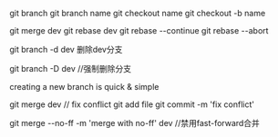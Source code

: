 git branch
    git branch name
    git checkout name
        git checkout -b name


 git merge dev
 git rebase dev
    git rebase --continue
    git rebase --abort

 git branch -d dev  删除dev分支

 git branch -D dev  //强制删除分支

 creating a new branch is quick & simple

 git merge dev
    // fix conflict
git add file
git commit -m 'fix conflict'

git merge --no-ff -m 'merge with no-ff' dev //禁用fast-forward合并


